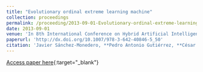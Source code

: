 ```yaml
---
title: "Evolutionary ordinal extreme learning machine"
collection: proceedings
permalink: /proceeding/2013-09-01-Evolutionary-ordinal-extreme-learning-machine
date: 2013-09-01
venue: 'In 8th International Conference on Hybrid Artificial Intelligence Systems (HAIS2013)'
paperurl: 'http://dx.doi.org/10.1007/978-3-642-40846-5_50'
citation: 'Javier Sánchez-Monedero, **Pedro Antonio Gutiérrez, **César Hervás-Martínez, &quot;Evolutionary ordinal extreme learning machine.&quot; In 8th International Conference on Hybrid Artificial Intelligence Systems (HAIS2013), Lecture Notes in Computer Science (LNCS), Vol. 8073, 2013, Salamanca (Spain), pp.500-509.'
---
```

[Access paper here](http://dx.doi.org/10.1007/978-3-642-40846-5_50){:target="_blank"}
